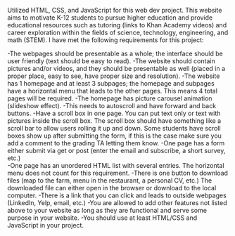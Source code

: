 Utilized HTML, CSS, and JavaScript for this web dev project. 
This website aims to motivate K-12 students to pursue higher education and provide educational resources 
such as tutoring (links to Khan Academy videos) and career exploration within the fields of science, technology, engineering, and math (STEM). 
I have met the following requirements for this project:

-The webpages should be presentable as a whole; the interface should be user friendly (text should be easy to read).
-The website should contain pictures and/or videos, and they should be presentable as well (placed in a proper place, easy to see, have proper size and resolution).
-The website has 1 homepage and at least 3 subpages; the homepage and subpages have a horizontal menu that leads to the other pages. This means 4 total pages will be required.
-The homepage has picture carousel animation (slideshow effect).
-This needs to autoscroll and have forward and back buttons.
-Have a scroll box in one page. You can put text only or text with pictures inside the scroll box.  The scroll box should have something like a scroll bar to allow users rolling it up and down. Some students have scroll boxes show up after submitting the form, if this is the case make sure you add a comment to the grading TA letting them know.
-One page has a form either submit via get or post (enter the email and subscribe, a short survey, etc.)  
-One page has an unordered HTML list with several entries. The horizontal menu does not count for this requirement.
-There is one button to download files (map to the farm, menu in the restaurant, a personal CV, etc.) The downloaded file can either open in the browser or download to the local computer.
-There is a link that you can click and leads to outside webpages (LinkedIn, Yelp, email, etc.)
-You are allowed to add other features not listed above to your website as long as they are functional and serve some purpose in your website.
-You should use at least HTML/CSS and JavaScript in your project.

